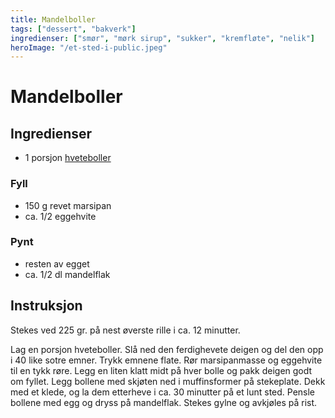 ```yaml
---
title: Mandelboller
tags: ["dessert", "bakverk"]
ingredienser: ["smør", "mørk sirup", "sukker", "kremfløte", "nelik"]
heroImage: "/et-sted-i-public.jpeg"
---
```


# Mandelboller

## Ingredienser

- 1 porsjon [hveteboller](./hveteboller)

### Fyll

- 150 g revet marsipan
- ca. 1/2 eggehvite

### Pynt

- resten av egget
- ca. 1/2 dl mandelflak

## Instruksjon

Stekes ved 225 gr. på nest øverste rille i ca. 12 minutter.

Lag en porsjon hveteboller. Slå ned den ferdighevete deigen og del den opp i 40 like sotre emner. Trykk emnene flate. Rør marsipanmasse og eggehvite til en tykk røre. Legg en liten klatt midt på hver bolle og pakk deigen godt om fyllet. Legg bollene med skjøten ned i muffinsformer på stekeplate. Dekk med et klede, og la dem etterheve i ca. 30 minutter på et lunt sted. Pensle bollene med egg og dryss på mandelflak. Stekes gylne og avkjøles på rist.
